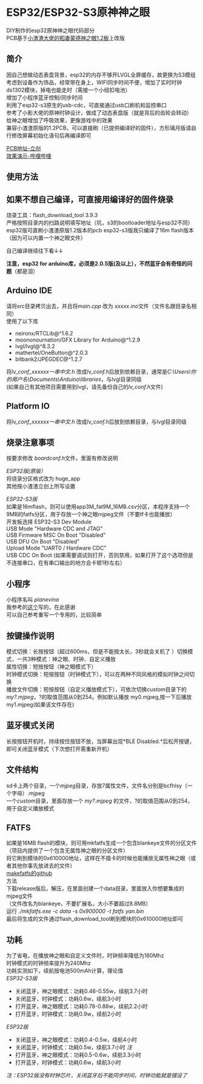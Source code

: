 # ESP32/ESP32-S3原神神之眼  

DIY制作的esp32原神神之眼代码部分  
PCB基于[小渣渣大佬的稻妻蒙德神之眼1.2板](https://oshwhub.com/Myzhazha/shen-zhi-yan-gua-jian-v1-2_esp32u)上改版   

简介
--
因自己想做动态表盘背景，esp32的内存不够开LVGL全屏缓存，故更换为S3模组  
考虑到设备作为饰品，经常带在身上，WIFI同步时间不便，增加了实时时钟ds1302模块，掉电也能走时（需接一个小纽扣电池）  
增加了小程序蓝牙控制/同步时间  
利用了esp32-s3原生的usb-cdc，可直接通过usb口刷机和监控串口  
参考了小影大佬的原神时钟设计，做成了动态表盘版（就是背后的齿轮会转动）  
给神之眼增加了呼吸效果，更像游戏中的效果  
兼容小渣渣原版的1.2PCB，可以直接刷（已提供编译好的固件），方形璃月版请自行修改屏幕初始化语句后再编译即可    

[PCB地址-立创](https://oshwhub.com/planevina/shen-zhi-yan-xiao-zha-zha-v1-2_esp32ucopy)  
[效果演示-哔哩哔哩](https://www.bilibili.com/video/BV1Pg411a7Sa/)  

使用方法
--
如果不想自己编译，可直接用编译好的固件烧录
--
烧录工具：flash_download_tool 3.9.3  
严格按照目录内的扫路说明填写地址（坑，s3的bootloader地址与esp32不同）     
esp32版可直刷小渣渣原版1.2版本的pcb
esp32-s3版我只编译了16m flash版本（因为可以内置一个神之眼文件）   


自己编译继续往下看↓↓   

**注意，esp32 for arduino库，必须是2.0.5版(及以上），不然蓝牙会有奇怪的问题**（都是泪）  

Arduino IDE  
--
请将*src*目录拷贝出去，并且将*main.cpp* 改为 *xxxxx.ino*文件（文件名跟目录名相同）  
使用了以下库  
* neironx/RTCLib@^1.6.2  
* moononournation/GFX Library for Arduino@^1.2.9  
* lvgl/lvgl@^8.3.2  
* mathertel/OneButton@^2.0.3  
* bitbank2/JPEGDEC@^1.2.7  

将*lv_conf_xxxxxx一串中文.h* 改成*lv_conf.h*后放到依赖目录，通常是*C:\Users\你的用户名\Documents\Arduino\libraries*，与lvgl目录同级  
(如果自己有其他项目需要用到lvgl，请先备份自己的*lv_conf.h*文件)  

Platform IO  
--
将*lv_conf_xxxxxx一串中文.h* 改成*lv_conf.h*后放到依赖目录，与lvgl目录同级  

烧录注意事项
--
按要求修改 *boardconf.h*文件，里面有修改说明  

*ESP32版(原版）*   
将烧录分区格式改为  huge_app  
其他按小渣渣立创上所写设置


*ESP32-S3版*  
如果是16mflash，则可以使用app3M_fat9M_16MB.csv分区，本程序支持一个9MB的fatfs分区，用于存放一个神之眼mjpeg文件（不要tf卡也能播放）  
开发板选择 ESP32-S3 Dev Module  
USB Mode "Hardware CDC and JTAG"  
USB Firmware MSC On Boot "Disabled"  
USB DFU On Boot "Disabled"  
Upload Mode "UART0 / Hardware CDC"  
USB CDC On Boot (如果需要调试则打开，否则禁用，如果打开了这个选项但是不连接串口，在有串口输出的地方会卡顿1秒左右）  


小程序
--
小程序名叫 *planevina*    
我参考的[这个](https://gitee.com/hejinlv/WeChat-Ble-To-ESP32-Ble)写的，在此感谢  
可以自己参考重写一个专用的，比较简单  


按键操作说明
---
模式切换：长按按钮（超过600ms，但是不能按太长，3秒就会关机了 ）切换模式，一共3种模式：神之眼、时钟、自定义播放  
属性切换：短按按钮（神之眼模式下）  
时钟模式切换：短按按钮（时钟模式下），可以在两种不同风格的模拟时钟之间切换  
播放文件切换：短按按钮（自定义播放模式下），可依次切换*custom*目录下的*my?.mjpeg*，?的取值范围从0到254。例如默认播放 my0.mjpeg,按一下后播放my1.mjpeg(如果该文件存在)   

蓝牙模式关闭
--
长按按钮开机时，持续按住按钮不放，当屏幕出现*BLE Disabled.*后松开按键，即可关闭蓝牙模式（下次想打开需重新开机）  

文件结构
--
sd卡上两个目录，一个*mjpeg*目录，存放7属性文件，文件名分别是bcfhlsy（一个字母）.mjpeg  
一个*custom*目录，里面存放一个 *my?.mjpeg* 的文件，?的取值范围从0到254，用于自定义播放模式   

FATFS
--
如果是16MB flash的模块，则可用mkfatfs生成一个包含blankeye文件的分区文件（项目内提供了一个包含无属性神之眼的分区文件）  
将它刷到模块的0x610000地址，这样在不插卡的时候也能播放无属性神之眼（或者其他你事先放进去的文件）  
[makefatfs的github](https://github.com/labplus-cn/mkfatfs)   
方法  
下载release版后，解压，在里面创建一个data目录，里面放入你想要集成的mjpeg文件  
（文件改名为blankeye，不要扩展名，大小不要超过8.8MB）  
运行  *./mkfatfs.exe -c data -s 0x900000 -t fatfs yan.bin*  
最后将生成的文件通过flash_download_tool刷到模块的0x610000地址即可  


功耗
--
为了省电，在播放神之眼和自定义文件时，时钟频率降低为160Mhz  
时钟模式的时钟频率提升为240Mhz  
功耗实测如下，续航按电池500mAh计算，理论值  
*ESP32-S3版*    
* 关闭蓝牙，神之眼模式：功耗0.46-0.55w，续航3.7小时
* 关闭蓝牙，时钟模式：功耗0.6w，续航3小时
* 打开蓝牙，神之眼模式：功耗0.78-0.88w，续航2.2小时
* 打开蓝牙，时钟模式：功耗0.9w，续航2小时

*ESP32版*    
* 关闭蓝牙，神之眼模式：功耗0.4-0.5w，续航4小时
* 关闭蓝牙，时钟模式：功耗0.5w，续航3.7小时 *注*
* 打开蓝牙，神之眼模式：功耗0.5-0.6w，续航3.3小时
* 打开蓝牙，时钟模式：功耗0.6w，续航3小时

*注：ESP32版没有时钟芯片，关闭蓝牙后不能同步时间，时钟功能就是摆设了*